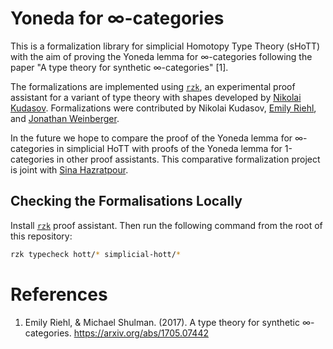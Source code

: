 # Yoneda for ∞-categories 

This is a formalization library for simplicial Homotopy Type Theory (sHoTT) with the aim of proving the Yoneda lemma for ∞-categories following the paper "A type theory for synthetic ∞-categories" [1].

The formalizations are implemented using [`rzk`](https://github.com/fizruk/rzk), an experimental proof assistant for a variant of type theory with shapes developed by [Nikolai Kudasov](https://fizruk.github.io/). Formalizations were contributed by Nikolai Kudasov, [Emily Riehl](https://emilyriehl.github.io/), and [Jonathan Weinberger](https://sites.google.com/view/jonathanweinberger).

In the future we hope to compare the proof of the Yoneda lemma for ∞-categories in simplicial HoTT with proofs of the Yoneda lemma for 1-categories in other proof assistants. This comparative formalization project is joint with [Sina Hazratpour](https://sinhp.github.io/).

## Checking the Formalisations Locally

Install [`rzk`](https://github.com/fizruk/rzk) proof assistant. Then run the following command from the root of this repository:

```sh
rzk typecheck hott/* simplicial-hott/*
```

# References

1. Emily Riehl, & Michael Shulman. (2017). A type theory for synthetic ∞-categories. https://arxiv.org/abs/1705.07442
